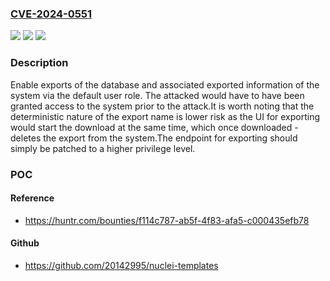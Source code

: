 ### [CVE-2024-0551](https://cve.mitre.org/cgi-bin/cvename.cgi?name=CVE-2024-0551)
![](https://img.shields.io/static/v1?label=Product&message=mintplex-labs%2Fanything-llm&color=blue)
![](https://img.shields.io/static/v1?label=Version&message=unspecified%3C%201.0.0%20&color=brighgreen)
![](https://img.shields.io/static/v1?label=Vulnerability&message=CWE-284%20Improper%20Access%20Control&color=brighgreen)

### Description

Enable exports of the database and associated exported information of the system via the default user role. The attacked would have to have been granted access to the system prior to the attack.It is worth noting that the deterministic nature of the export name is lower risk as the UI for exporting would start the download at the same time, which once downloaded - deletes the export from the system.The endpoint for exporting should simply be patched to a higher privilege level.

### POC

#### Reference
- https://huntr.com/bounties/f114c787-ab5f-4f83-afa5-c000435efb78

#### Github
- https://github.com/20142995/nuclei-templates

